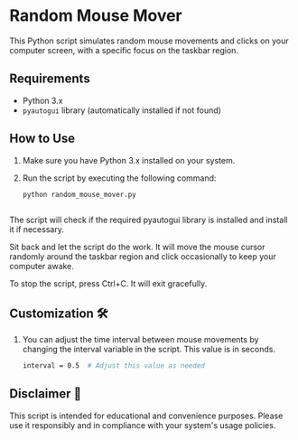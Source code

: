 # Random Mouse Mover

This Python script simulates random mouse movements and clicks on your computer screen, with a specific focus on the taskbar region.

## Requirements

- Python 3.x
- `pyautogui` library (automatically installed if not found)

## How to Use 

1. Make sure you have Python 3.x installed on your system.

2. Run the script by executing the following command:
   ```bash
   python random_mouse_mover.py
      
The script will check if the required pyautogui library is installed and install it if necessary.
   
Sit back and let the script do the work. It will move the mouse cursor randomly around the taskbar region and click occasionally to keep your computer awake.
   
To stop the script, press Ctrl+C. It will exit gracefully.

## Customization 🛠

1. You can adjust the time interval between mouse movements by changing the interval variable in the script. This value is in seconds.
   ```bash
   interval = 0.5  # Adjust this value as needed

## Disclaimer 🤧

This script is intended for educational and convenience purposes. Please use it responsibly and in compliance with your system's usage policies.
